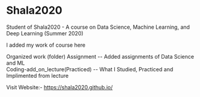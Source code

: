 # Shala2020
Student of Shala2020 - A course on Data Science, Machine Learning, and Deep Learning (Summer 2020)

I added my work of course here

Organized work (folder)
Assignment                       --   Added assignments of Data Science and ML<br/>
Coding-add_on_lecture(Practiced) --   What I Studied, Practiced and Implimented from lecture


Visit Website:- https://shala2020.github.io/
